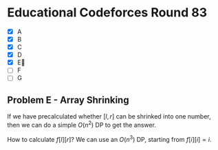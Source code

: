 # Educational Codeforces Round 83

- [x] A
- [x] B
- [x] C
- [x] D
- [x] E:bookmark_tabs:
- [ ] F
- [ ] G

## Problem E - Array Shrinking

If we have precalculated whether $[l, r]$ can be shrinked into one number, then we can do a simple $O(n^2)$ DP to get the answer.

How to calculate $f[l][r]$? We can use an $O(n^3)$ DP, starting from $f[i][i]=i$. 